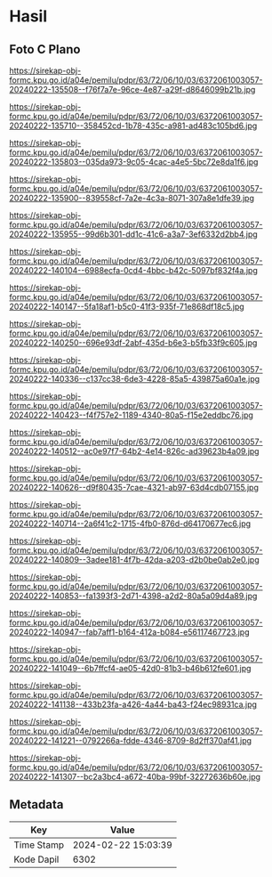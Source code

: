 # Hasil

## Foto C Plano

https://sirekap-obj-formc.kpu.go.id/a04e/pemilu/pdpr/63/72/06/10/03/6372061003057-20240222-135508--f76f7a7e-96ce-4e87-a29f-d8646099b21b.jpg

https://sirekap-obj-formc.kpu.go.id/a04e/pemilu/pdpr/63/72/06/10/03/6372061003057-20240222-135710--358452cd-1b78-435c-a981-ad483c105bd6.jpg

https://sirekap-obj-formc.kpu.go.id/a04e/pemilu/pdpr/63/72/06/10/03/6372061003057-20240222-135803--035da973-9c05-4cac-a4e5-5bc72e8da1f6.jpg

https://sirekap-obj-formc.kpu.go.id/a04e/pemilu/pdpr/63/72/06/10/03/6372061003057-20240222-135900--839558cf-7a2e-4c3a-8071-307a8e1dfe39.jpg

https://sirekap-obj-formc.kpu.go.id/a04e/pemilu/pdpr/63/72/06/10/03/6372061003057-20240222-135955--99d6b301-dd1c-41c6-a3a7-3ef6332d2bb4.jpg

https://sirekap-obj-formc.kpu.go.id/a04e/pemilu/pdpr/63/72/06/10/03/6372061003057-20240222-140104--6988ecfa-0cd4-4bbc-b42c-5097bf832f4a.jpg

https://sirekap-obj-formc.kpu.go.id/a04e/pemilu/pdpr/63/72/06/10/03/6372061003057-20240222-140147--5fa18af1-b5c0-41f3-935f-71e868df18c5.jpg

https://sirekap-obj-formc.kpu.go.id/a04e/pemilu/pdpr/63/72/06/10/03/6372061003057-20240222-140250--696e93df-2abf-435d-b6e3-b5fb33f9c605.jpg

https://sirekap-obj-formc.kpu.go.id/a04e/pemilu/pdpr/63/72/06/10/03/6372061003057-20240222-140336--c137cc38-6de3-4228-85a5-439875a60a1e.jpg

https://sirekap-obj-formc.kpu.go.id/a04e/pemilu/pdpr/63/72/06/10/03/6372061003057-20240222-140423--f4f757e2-1189-4340-80a5-f15e2eddbc76.jpg

https://sirekap-obj-formc.kpu.go.id/a04e/pemilu/pdpr/63/72/06/10/03/6372061003057-20240222-140512--ac0e97f7-64b2-4e14-826c-ad39623b4a09.jpg

https://sirekap-obj-formc.kpu.go.id/a04e/pemilu/pdpr/63/72/06/10/03/6372061003057-20240222-140626--d9f80435-7cae-4321-ab97-63d4cdb07155.jpg

https://sirekap-obj-formc.kpu.go.id/a04e/pemilu/pdpr/63/72/06/10/03/6372061003057-20240222-140714--2a6f41c2-1715-4fb0-876d-d64170677ec6.jpg

https://sirekap-obj-formc.kpu.go.id/a04e/pemilu/pdpr/63/72/06/10/03/6372061003057-20240222-140809--3adee181-4f7b-42da-a203-d2b0be0ab2e0.jpg

https://sirekap-obj-formc.kpu.go.id/a04e/pemilu/pdpr/63/72/06/10/03/6372061003057-20240222-140853--fa1393f3-2d71-4398-a2d2-80a5a09d4a89.jpg

https://sirekap-obj-formc.kpu.go.id/a04e/pemilu/pdpr/63/72/06/10/03/6372061003057-20240222-140947--fab7aff1-b164-412a-b084-e56117467723.jpg

https://sirekap-obj-formc.kpu.go.id/a04e/pemilu/pdpr/63/72/06/10/03/6372061003057-20240222-141049--6b7ffcf4-ae05-42d0-81b3-b46b612fe601.jpg

https://sirekap-obj-formc.kpu.go.id/a04e/pemilu/pdpr/63/72/06/10/03/6372061003057-20240222-141138--433b23fa-a426-4a44-ba43-f24ec98931ca.jpg

https://sirekap-obj-formc.kpu.go.id/a04e/pemilu/pdpr/63/72/06/10/03/6372061003057-20240222-141221--0792266a-fdde-4346-8709-8d2ff370af41.jpg

https://sirekap-obj-formc.kpu.go.id/a04e/pemilu/pdpr/63/72/06/10/03/6372061003057-20240222-141307--bc2a3bc4-a672-40ba-99bf-32272636b60e.jpg


## Metadata

| Key        | Value               |
| ---------- | ------------------- |
| Time Stamp | 2024-02-22 15:03:39 |
| Kode Dapil | 6302                |



